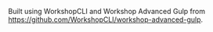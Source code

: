 Built using WorkshopCLI and Workshop Advanced Gulp from https://github.com/WorkshopCLI/workshop-advanced-gulp.
